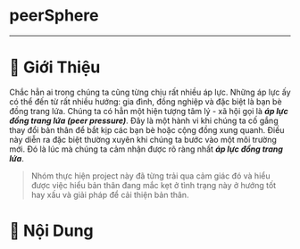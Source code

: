 # peerSphere
___
# 🔖 Giới Thiệu
Chắc hẳn ai trong chúng ta cũng từng chịu rất nhiều áp lực. Những áp lực ấy có thể đến từ rất nhiều hướng: gia đình, đồng nghiệp và đặc biệt là bạn bè đồng trang lứa. Chúng ta có hẳn một hiện tượng tâm lý - xã hội gọi là ***áp lực đồng trang lứa (peer pressure)***. Đây là một hành vi khi chúng ta cố gắng thay đổi bản thân để bắt kịp các bạn bè hoặc cộng đồng xung quanh. Điều này diễn ra đặc biệt thường xuyên khi chúng ta bước vào một môi trường mới. Đó là lúc mà chúng ta cảm nhận được rõ ràng nhất ***áp lực đồng trang lứa***.
> Nhóm thực hiện project này đã từng trải qua cảm giác đó và hiểu được việc hiểu bản thân đang mắc kẹt ở tình trạng này ở hướng tốt hay xấu và giải pháp để cải thiện bản thân.

# 📖 Nội Dung
